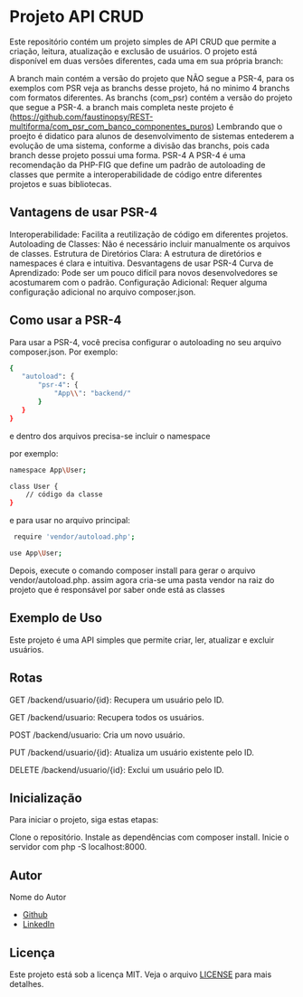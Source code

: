 # Projeto API CRUD
Este repositório contém um projeto simples de API CRUD que permite a criação, leitura, atualização e exclusão de usuários. O projeto está disponível em duas versões diferentes, cada uma em sua própria branch:

A branch main contém a versão do projeto que NÃO segue a PSR-4, para os exemplos com PSR veja as branchs desse projeto, há no minimo 4 branchs com formatos diferentes.
As branchs (com_psr) contém a versão do projeto que segue a PSR-4.
a branch mais completa neste projeto é (https://github.com/faustinopsy/REST-multiforma/com_psr_com_banco_componentes_puros)
Lembrando que o proejto é didatico para alunos de desenvolvimento de sistemas entederem a evolução de uma sistema, conforme a divisão das branchs, pois cada branch desse projeto possui uma forma.
PSR-4
A PSR-4 é uma recomendação da PHP-FIG que define um padrão de autoloading de classes que permite a interoperabilidade de código entre diferentes projetos e suas bibliotecas.

## Vantagens de usar PSR-4
Interoperabilidade: Facilita a reutilização de código em diferentes projetos.
Autoloading de Classes: Não é necessário incluir manualmente os arquivos de classes.
Estrutura de Diretórios Clara: A estrutura de diretórios e namespaces é clara e intuitiva.
Desvantagens de usar PSR-4
Curva de Aprendizado: Pode ser um pouco difícil para novos desenvolvedores se acostumarem com o padrão.
Configuração Adicional: Requer alguma configuração adicional no arquivo composer.json.
## Como usar a PSR-4
Para usar a PSR-4, você precisa configurar o autoloading no seu arquivo composer.json. Por exemplo:

 ```sh
{
    "autoload": {
        "psr-4": {
            "App\\": "backend/"
        }
    }
}
 ```
e dentro dos arquivos precisa-se incluir o namespace

por exemplo:
```sh
namespace App\User;

class User {
    // código da classe
}
 ```

 e para usar no arquivo principal:
```sh
 require 'vendor/autoload.php';

use App\User;
 ```
 
Depois, execute o comando composer install para gerar o arquivo vendor/autoload.php.
assim agora cria-se uma pasta vendor na raiz do projeto que é responsável por saber onde está as classes
## Exemplo de Uso
Este projeto é uma API simples que permite criar, ler, atualizar e excluir usuários.

## Rotas
GET /backend/usuario/{id}: Recupera um usuário pelo ID.

GET /backend/usuario: Recupera todos os usuários.

POST /backend/usuario: Cria um novo usuário.

PUT /backend/usuario/{id}: Atualiza um usuário existente pelo ID.

DELETE /backend/usuario/{id}: Exclui um usuário pelo ID.

## Inicialização
Para iniciar o projeto, siga estas etapas:

Clone o repositório.
Instale as dependências com composer install.
Inicie o servidor com php -S localhost:8000.


## Autor

Nome do Autor
- [Github](https://github.com/faustinopsy)
- [LinkedIn](https://www.linkedin.com/in/faustinopsy)

## Licença

Este projeto está sob a licença MIT. Veja o arquivo [LICENSE](LICENSE) para mais detalhes.
